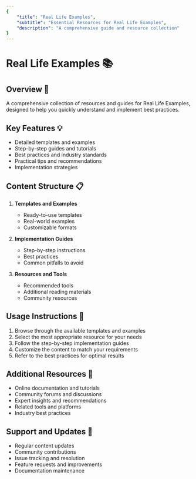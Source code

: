 ```yaml
---
{
    "title": "Real Life Examples",
    "subtitle": "Essential Resources for Real Life Examples",
    "description": "A comprehensive guide and resource collection"
}
---
```


# Real Life Examples 📚

## Overview 🎯
A comprehensive collection of resources and guides for Real Life Examples, designed to help you quickly understand and implement best practices.

## Key Features 💡
- Detailed templates and examples
- Step-by-step guides and tutorials
- Best practices and industry standards
- Practical tips and recommendations
- Implementation strategies

## Content Structure 📋
1. **Templates and Examples**
   - Ready-to-use templates
   - Real-world examples
   - Customizable formats

2. **Implementation Guides**
   - Step-by-step instructions
   - Best practices
   - Common pitfalls to avoid

3. **Resources and Tools**
   - Recommended tools
   - Additional reading materials
   - Community resources

## Usage Instructions 📝
1. Browse through the available templates and examples
2. Select the most appropriate resource for your needs
3. Follow the step-by-step implementation guides
4. Customize the content to match your requirements
5. Refer to the best practices for optimal results

## Additional Resources 🔗
- Online documentation and tutorials
- Community forums and discussions
- Expert insights and recommendations
- Related tools and platforms
- Industry best practices

## Support and Updates 🔄
- Regular content updates
- Community contributions
- Issue tracking and resolution
- Feature requests and improvements
- Documentation maintenance
